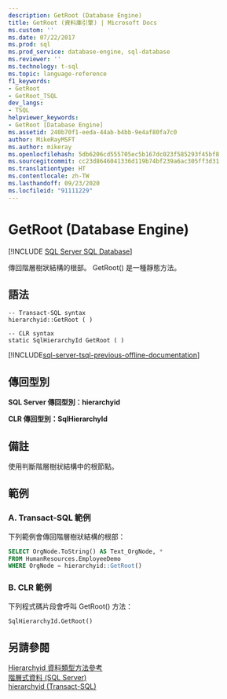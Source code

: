 ```yaml
---
description: GetRoot (Database Engine)
title: GetRoot (資料庫引擎) | Microsoft Docs
ms.custom: ''
ms.date: 07/22/2017
ms.prod: sql
ms.prod_service: database-engine, sql-database
ms.reviewer: ''
ms.technology: t-sql
ms.topic: language-reference
f1_keywords:
- GetRoot
- GetRoot_TSQL
dev_langs:
- TSQL
helpviewer_keywords:
- GetRoot [Database Engine]
ms.assetid: 240b70f1-eeda-44ab-b4bb-9e4af80fa7c0
author: MikeRayMSFT
ms.author: mikeray
ms.openlocfilehash: 5db6206cd555705ec5b167dc023f585293f45bf8
ms.sourcegitcommit: cc23d8646041336d119b74bf239a6ac305ff3d31
ms.translationtype: HT
ms.contentlocale: zh-TW
ms.lasthandoff: 09/23/2020
ms.locfileid: "91111229"
---
```

# <a name="getroot-database-engine"></a>GetRoot (Database Engine)

[!INCLUDE [SQL Server SQL Database](../../includes/applies-to-version/sql-asdb.md)]

傳回階層樹狀結構的根部。 GetRoot() 是一種靜態方法。
  
## <a name="syntax"></a>語法  
  
```syntaxsql
-- Transact-SQL syntax  
hierarchyid::GetRoot ( )   
```  
  
```syntaxsql
-- CLR syntax  
static SqlHierarchyId GetRoot ( )   
```  

[!INCLUDE[sql-server-tsql-previous-offline-documentation](../../includes/sql-server-tsql-previous-offline-documentation.md)]

## <a name="return-types"></a>傳回型別  
**SQL Server 傳回型別：hierarchyid**
  
**CLR 傳回型別：SqlHierarchyId**
  
## <a name="remarks"></a>備註  
使用判斷階層樹狀結構中的根節點。
  
## <a name="examples"></a>範例  
  
### <a name="a-transact-sql-example"></a>A. Transact-SQL 範例  
下列範例會傳回階層樹狀結構的根部：
  
```sql
SELECT OrgNode.ToString() AS Text_OrgNode, *  
FROM HumanResources.EmployeeDemo  
WHERE OrgNode = hierarchyid::GetRoot()  
```  
  
### <a name="b-clr-example"></a>B. CLR 範例  
下列程式碼片段會呼叫 GetRoot() 方法：
  
```sql
SqlHierarchyId.GetRoot()  
```  
  
## <a name="see-also"></a>另請參閱
[Hierarchyid 資料類型方法參考](https://msdn.microsoft.com/library/01a050f5-7580-4d5f-807c-7f11423cbb06)  
[階層式資料 &#40;SQL Server&#41;](../../relational-databases/hierarchical-data-sql-server.md)  
[hierarchyid &#40;Transact-SQL&#41;](../../t-sql/data-types/hierarchyid-data-type-method-reference.md)
  
  
